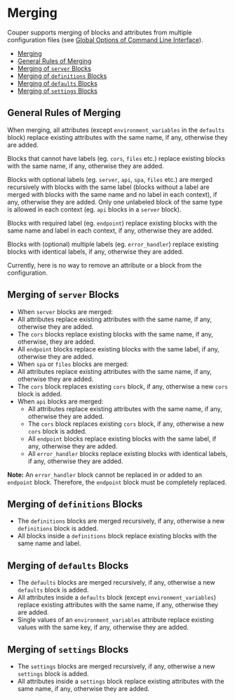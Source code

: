# Merging

Couper supports merging of blocks and attributes from multiple configuration files
(see [Global Options of Command Line Interface](CLI.md#global-options)).

* [Merging](#merging)
* [General Rules of Merging](#general-rules-of-merging)
* [Merging of `server` Blocks](#merging-of-server-blocks)
* [Merging of `definitions` Blocks](#merging-of-definitions-blocks)
* [Merging of `defaults` Blocks](#merging-of-defaults-blocks)
* [Merging of `settings` Blocks](#merging-of-settings-blocks)

## General Rules of Merging

When merging, all attributes (except `environment_variables` in the `defaults` block) replace existing attributes with the same name, if any, otherwise they are added.

Blocks that cannot have labels (eg. `cors`, `files` etc.) replace existing blocks with the same name, if any, otherwise they are added.

Blocks with optional labels (eg. `server`, `api`, `spa`, `files` etc.) are merged recursively with blocks with the same label (blocks without a label are merged with blocks with the same name and no label in each context), if any, otherwise they are added. Only one unlabeled block of the same type is allowed in each context (eg. `api` blocks in a `server` block).

Blocks with required label (eg. `endpoint`) replace existing blocks with the same name and label in each context, if any, otherwise they are added.

Blocks with (optional) multiple labels (eg. `error_handler`) replace existing blocks with identical labels, if any, otherwise they are added.

Currently, here is no way to remove an attribute or a block from the configuration.

## Merging of `server` Blocks

* When `server` blocks are merged:
* All attributes replace existing attributes with the same name, if any, otherwise they are added.
* The `cors` blocks replace existing blocks with the same name, if any, otherwise, they are added.
* All `endpoint` blocks replace existing blocks with the same label, if any, otherwise they are added.
* When `spa` or `files` blocks are merged:
* All attributes replace existing attributes with the same name, if any, otherwise they are added.
* The `cors` block replaces existing `cors` block, if any, otherwise a new `cors` block is added.
* When `api` blocks are merged:
  * All attributes replace existing attributes with the same name, if any, otherwise they are added.
  * The `cors` block replaces existing `cors` block, if any, otherwise a new `cors` block is added.
  * All `endpoint` blocks replace existing blocks with the same label, if any, otherwise they are added.
  * All `error_handler` blocks replace existing blocks with identical labels, if any, otherwise they are added.

**Note:** An `error_handler` block cannot be replaced in or added to an `endpoint` block. Therefore, the `endpoint` block must be completely replaced.

## Merging of `definitions` Blocks

* The `definitions` blocks are merged recursively, if any, otherwise a new `definitions` block is added.
* All blocks inside a `definitions` block replace existing blocks with the same name and label.

## Merging of `defaults` Blocks

* The `defaults` blocks are merged recursively, if any, otherwise a new `defaults` block is added.
* All attributes inside a `defaults` block (except `environment_variables`) replace existing attributes with the same name, if any, otherwise they are added.
* Single values of an `environment_variables` attribute replace existing values with the same key, if any, otherwise they are added.

## Merging of `settings` Blocks

* The `settings` blocks are merged recursively, if any, otherwise a new `settings` block is added.
* All attributes inside a `settings` block replace existing attributes with the same name, if any, otherwise they are added.
